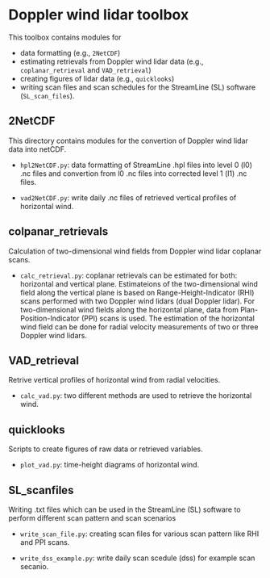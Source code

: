 # Doppler wind lidar toolbox

This toolbox contains modules for 
- data formatting (e.g., `2NetCDF`)
- estimating retrievals from Doppler wind lidar data (e.g., `coplanar_retrieval` and `VAD_retrieval`)
- creating figures of lidar data (e.g., `quicklooks`) 
- writing scan files and scan schedules for the StreamLine (SL) software (`SL_scan_files`). 

## 2NetCDF 
This directory contains modules for the convertion of Doppler wind lidar data into netCDF. 

- `hpl2NetCDF.py`: data formatting of StreamLine .hpl files into level 0 (l0) .nc files and convertion from l0 .nc files into corrected level 1 (l1) .nc files.

- `vad2NetCDF.py`: write daily .nc files of retrieved vertical profiles of horizontal wind. 

## colpanar_retrievals
Calculation of two-dimensional wind fields from Doppler wind lidar coplanar scans. 
- `calc_retrieval.py`:  coplanar retrievals can be estimated for both: horizontal and vertical plane. Estimateions of the two-dimensional wind field along the vertical plane is based on Range-Height-Indicator (RHI) scans performed with two Doppler wind lidars (dual Doppler lidar). For two-dimensional wind fields along  the horizontal plane, data from Plan-Position-Indicator (PPI) scans is used. The estimation of the horizontal wind field can be done for radial velocity measurements of two or three Doppler wind lidars.  

## VAD_retrieval
Retrive vertical profiles of horizontal wind from radial velocities. 

- `calc_vad.py`: two different methods are used to retrieve the horizontal wind. 

## quicklooks
Scripts to create figures of raw data or retrieved variables. 

- `plot_vad.py`: time-height diagrams of horizontal wind.

## SL_scanfiles
Writing .txt files which can be used in the StreamLine (SL) software to perform different scan pattern and scan scenarios

- `write_scan_file.py`: creating scan files for various scan pattern like RHI and PPI scans. 

- `write_dss_example.py`: write daily scan scedule (dss) for example scan secanio.




